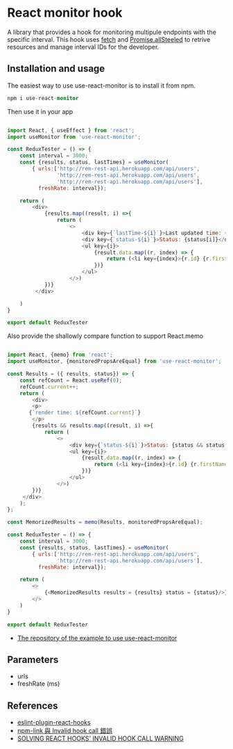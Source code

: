 # React monitor hook
A library that provides a hook for monitoring multipule endpoints with the specific interval.
This hook uses [fetch](https://developer.mozilla.org/zh-TW/docs/Web/API/Fetch_API) and [Promise.allSteeled](https://developer.mozilla.org/en-US/docs/Web/JavaScript/Reference/Global_Objects/Promise/allSettled) to retrive resources and manage interval IDs for the developer.

## Installation and usage

The easiest way to use use-react-monitor is to install it from npm.

```s
npm i use-react-monitor
```

Then use it in your app

```javascript

import React, { useEffect } from 'react';
import useMonitor from 'use-react-monitor';

const ReduxTester = () => {
    const interval = 3000;
    const {results, status, lastTimes} = useMonitor(
        { urls:['http://rem-rest-api.herokuapp.com/api/users',
                'http://rem-rest-api.herokuapp.com/api/users',
                'http://rem-rest-api.herokuapp.com/api/users'],
          freshRate: interval});

    return (
        <div>
            {results.map((result, i) =>{
                return (
                    <>
                        <div key={`lastTime-${i}`}>Last updated time: {lastTimes[i]}</div>
                        <div key={`status-${i}`}>Status: {status[i]}</div>
                        <ul key={i}>
                            {result.data.map((r, index) => {
                                return (<li key={index}>{r.id} {r.firstName} {r.lastName}</li>)
                            })}
                        </ul>
                    </>)
            })}
         </div>

    )
}

export default ReduxTester

```

Also provide the shallowly compare function to support React.memo

``` javascript

import React, {memo} from 'react';
import useMonitor, {monitoredPropsAreEqual} from 'use-react-monitor';

const Results = ({ results, status}) => {
    const refCount = React.useRef(0);
    refCount.current++;
    return (
        <div>
        <p>
       {`render time: ${refCount.current}`}
        </p>
        {results && results.map((result, i) =>{
            return (
                <>
                    <div key={`status-${i}`}>Status: {status && status[i]}</div>
                    <ul key={i}>
                        {result.data.map((r, index) => {
                            return (<li key={index}>{r.id} {r.firstName} {r.lastName}</li>)
                        })}
                    </ul>
                </>)
        })}
     </div>
    );
};

const MemorizedResults = memo(Results, monitoredPropsAreEqual);

const ReduxTester = () => {
    const interval = 3000;
    const {results, status, lastTimes} = useMonitor(
        { urls:['http://rem-rest-api.herokuapp.com/api/users',
                'http://rem-rest-api.herokuapp.com/api/users'],
          freshRate: interval});

    return (
        <>
            {<MemorizedResults results = {results} status = {status}/>}
        </>
    )
}

export default ReduxTester

```

* [The repository of the example to use use-react-monitor ](https://github.com/JenHsuan/example-use-monitor-hook)

## Parameters
* urls
* freshRate (ms)

## References
* [eslint-plugin-react-hooks](https://www.npmjs.com/package/eslint-plugin-react-hooks)
* [npm-link 與 Invalid hook call 錯誤](https://andyyou.medium.com/npm-link-%E8%88%87-invalid-hook-call-%E9%8C%AF%E8%AA%A4-7c4c204ad62e)
* [SOLVING REACT HOOKS' INVALID HOOK CALL WARNING](https://robkendal.co.uk/blog/2019-12-22-solving-react-hooks-invalid-hook-call-warning)
